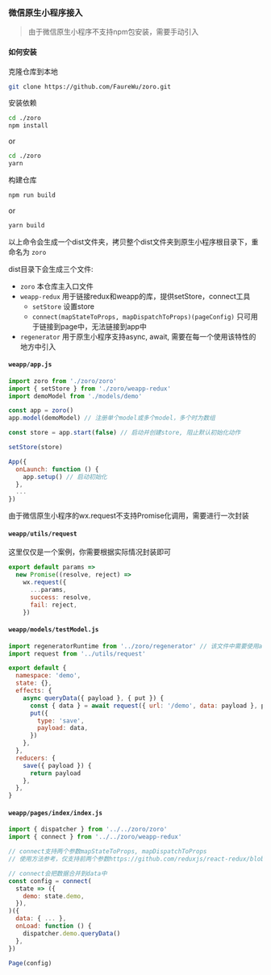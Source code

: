 ### 微信原生小程序接入

> 由于微信原生小程序不支持npm包安装，需要手动引入

#### 如何安装

克隆仓库到本地
```bash
git clone https://github.com/FaureWu/zoro.git
```

安装依赖
```bash
cd ./zoro
npm install
```
or
```bash
cd ./zoro
yarn
```

构建仓库
```bash
npm run build
```
or
```bash
yarn build
```

以上命令会生成一个dist文件夹，拷贝整个dist文件夹到原生小程序根目录下，重命名为 `zoro`

dist目录下会生成三个文件:
* `zoro` 本仓库主入口文件
* `weapp-redux` 用于链接redux和weapp的库，提供setStore，connect工具
  * `setStore` 设置store
  * `connect(mapStateToProps, mapDispatchToProps)(pageConfig)` 只可用于链接到page中，无法链接到app中
* `regenerator` 用于原生小程序支持async, await, 需要在每一个使用该特性的地方中引入

#### `weapp/app.js`
```js
import zoro from './zoro/zoro'
import { setStore } from './zoro/weapp-redux'
import demoModel from './models/demo'

const app = zoro()
app.model(demoModel) // 注册单个model或多个model，多个时为数组

const store = app.start(false) // 启动并创建store, 阻止默认初始化动作

setStore(store)

App({
  onLaunch: function () {
    app.setup() // 启动初始化
  },
  ...
})

```

由于微信原生小程序的wx.request不支持Promise化调用，需要进行一次封装

#### `weapp/utils/request`

这里仅仅是一个案例，你需要根据实际情况封装即可

```js
export default params =>
  new Promise((resolve, reject) =>
    wx.request({
      ...params,
      success: resolve,
      fail: reject,
    })
```

#### `weapp/models/testModel.js`

```js
import regeneratorRuntime from '../zoro/regenerator' // 该文件中需要使用async, await，因此必须引入该文件
import request from '../utils/request'

export default {
  namespace: 'demo',
  state: {},
  effects: {
    async queryData({ payload }, { put }) {
      const { data } = await request({ url: '/demo', data: payload }, payload)
      put({
        type: 'save',
        payload: data,
      })
    },
  },
  reducers: {
    save({ payload }) {
      return payload
    },
  },
}

```

#### `weapp/pages/index/index.js`

```js
import { dispatcher } from '../../zoro/zoro'
import { connect } from '../../zoro/weapp-redux'

// connect支持两个参数mapStateToProps, mapDispatchToProps
// 使用方法参考，仅支持前两个参数https://github.com/reduxjs/react-redux/blob/HEAD/docs/api.md#connectmapstatetoprops-mapdispatchtoprops-mergeprops-options

// connect会把数据合并到data中
const config = connect(
  state => ({
    demo: state.demo,
  }),
)({
  data: { ... },
  onLoad: function () {
    dispatcher.demo.queryData()
  },
})

Page(config)

```
